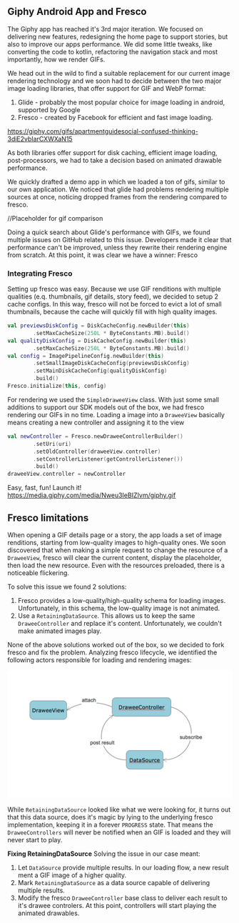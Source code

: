 ## Giphy Android App and Fresco

The Giphy app has reached it's 3rd major iteration. We focused on delivering new features, redesigning the home page to support stories, but also to improve our apps performance. We did some little tweaks, like converting the code to kotlin, refactoring the navigation stack and most importantly, how we render GIFs.

We head out in the wild to find a suitable replacement for our current image rendering technology and we soon had to decide between the two major image loading libraries, that offer support for GIF and WebP format:
1. Glide - probably the most popular choice for image loading in android, supported by Google
2. Fresco - created by Facebook for efficient and fast image loading.

https://giphy.com/gifs/apartmentguidesocial-confused-thinking-3diE2vbIarCXWXaN15

As both libraries offer support for disk caching, efficient image loading, post-processors, we had to take a decision based on animated drawable performance. 

We quickly drafted a demo app in which we loaded a ton of gifs, similar to our own application. We noticed that glide had problems rendering multiple sources at once, noticing dropped frames from the rendering compared to fresco. 


//Placeholder for gif comparison

Doing a quick search about Glide's performance with GIFs, we found multiple issues on GitHub related to this issue. Developers made it clear that performance can't be improved, unless they rewrite their rendering engine from scratch. At this point, it was clear we have a winner: Fresco

### Integrating Fresco
Setting up fresco was easy. Because we use GIF renditions with multiple qualities (e.q. thumbnails, gif details, story feed), we decided to setup 2 cache configs. In this way, fresco will not be forced to evict a lot of small thumbnails, because the cache will quickly fill with high quality images.

``` kotlin
val previewsDiskConfig = DiskCacheConfig.newBuilder(this)  
        .setMaxCacheSize(250L * ByteConstants.MB).build()  
val qualityDiskConfig = DiskCacheConfig.newBuilder(this)  
        .setMaxCacheSize(250L * ByteConstants.MB).build()  
val config = ImagePipelineConfig.newBuilder(this)  
        .setSmallImageDiskCacheConfig(previewsDiskConfig)  
        .setMainDiskCacheConfig(qualityDiskConfig)  
        .build()  
Fresco.initialize(this, config)
```
For rendering we used the `SimpleDraweeView` class. With just some small additions to support our SDK models out of the box, we had fresco rendering our GIFs in no time. Loading a image into a `DraweeView` basically means creating a new controller and assigning it to the view

```kotlin
val newController = Fresco.newDraweeControllerBuilder()  
        .setUri(uri)  
        .setOldController(draweeView.controller)  
        .setControllerListener(getControllerListener())  
        .build()
draweeView.controller = newController
```
Easy, fast, fun! Launch it!
https://media.giphy.com/media/Nweu3IeBIZIvm/giphy.gif

## Fresco limitations
When opening a GIF details page or a story, the app loads a set of image renditions, starting from low-quality images to high-quality ones. We soon discovered that when making a simple request to change the resource of a `DraweeView`, fresco will clear the current content, display the placeholder, then load the new resource. Even with the resources preloaded, there is a noticeable flickering.

To solve this issue we found 2 solutions:
1. Fresco provides a low-quality/high-quality schema for loading images. Unfortunately, in this schema, the low-quality image is not animated.
2. Use a `RetainingDataSource`. This allows us to keep the same `DraweeController` and replace it's content. Unfortunately, we couldn't make animated images play.

None of the above solutions worked out of the box, so we decided to fork fresco and fix the problem.  Analyzing fresco lifecycle, we identified the following actors responsible for loading and rendering images:

![enter image description here](https://github.com/Crysis21/gph-demo/blob/master/diagram.png)

While `RetainingDataSource` looked like what we were looking for,  it turns out that this data source, does it's magic by lying to the underlying fresco implementation, keeping it in a forever `PROGRESS` state. That means the `DraweeControllers` will never be notified when an GIF is loaded and they will never start to play.

**Fixing RetainingDataSource**
Solving the issue in our case meant:
1. Let  `DataSource` provide multiple results. In our loading flow, a new result ment a GIF image of a higher quality. 
2. Mark `RetainingDataSource` as a data source capable of delivering multiple results.
3. Modify the fresco `DraweeController` base class to deliver each result to it's drawee controlers.  At this point, controllers will start playing the animated drawables.

